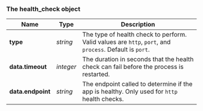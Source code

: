 ### The health_check object

Name | Type | Description
---- | ---- | -----------
**type** | _string_ | The type of health check to perform. Valid values are `http`, `port`, and `process`. Default is `port`.
**data.timeout** | _integer_ | The duration in seconds that the health check can fail before the process is restarted.
**data.endpoint** | _string_ | The endpoint called to determine if the app is healthy. Only used for `http` health checks.
